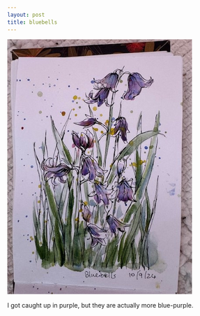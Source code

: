 ```yaml
---
layout: post
title: bluebells 
---
```

![GitHub Image](/images/bluebells.jpg)

I got caught up in purple, but they are actually more blue-purple.
